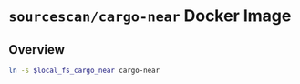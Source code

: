 # `sourcescan/cargo-near` Docker Image

## Overview

```bash
ln -s $local_fs_cargo_near cargo-near
```

